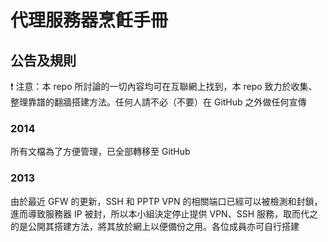 # 代理服務器烹飪手冊

## 公告及規則

:exclamation: 注意：本 repo 所討論的一切內容均可在互聯網上找到，本 repo 致力於收集、整理靠譜的翻牆搭建方法。任何人請不必（不要）在 GitHub 之外做任何宣傳

### 2014

所有文檔為了方便管理，已全部轉移至 GitHub

### 2013

由於最近 GFW 的更新，SSH 和 PPTP VPN 的相關端口已經可以被檢測和封鎖，進而導致服務器 IP 被封，所以本小組決定停止提供 VPN、SSH 服務，取而代之的是公開其搭建方法，將其放於網上以便備份之用。各位成員亦可自行搭建
